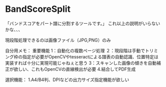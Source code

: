 # BandScoreSplit

「バンドスコアをパート譜に分割するツールです。」
これ以上の説明がいらないかな、、、

現段階処理できるのは画像ファイル（JPG,PNG）のみ

自分用メモ：
重要機能
1：自動化の複数ページ処理
２：現段階は手動でトリミング枠の指定が必要がOpenCVやtesseractによる譜表の自動認識、位置特定は実装すれば十分に実現可能じゃねぇと思う
3：スキャンした画像の傾きを自動補正が欲しい、これもOpenCVの直線検出が必要
4.結合してPDF生成

選択機能：
1.A4/B4判、DPIなどの出力サイズ指定機能が欲しい
